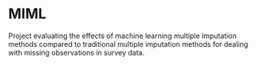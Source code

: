 # MIML

Project evaluating the effects of machine learning multiple imputation methods compared to traditional multiple imputation methods for dealing with missing observations in survey data.
